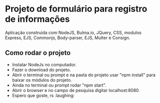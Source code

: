 # Projeto de formulário para registro de informações
Aplicação construida com NodeJS, Bulma.io, JQuery, CSS, modulos Express, EJS, Commonjs, Body-parser, EJS, Multer e Consign.

<h2>Como rodar o projeto </h2>
<ul>
  <li>
    Instalar NodeJs no computador.
  </li>
  <li>
    Fazer o download do projeto.
  </li>
  <li>
    Abrir o terminal ou prompt e na pasta do projeto usar "npm install" para baixar os módulos do projeto.
  </li>
  <li>
    Ainda no terminal ou prompt rodar "npm start".
  </li>
  <li>
    Abrir o browser e no campo de pesquisa digitar localhost:8080 
  </li>
  <li>
    Espero que goste, rs  :laughing:
  </li>
</ul>
